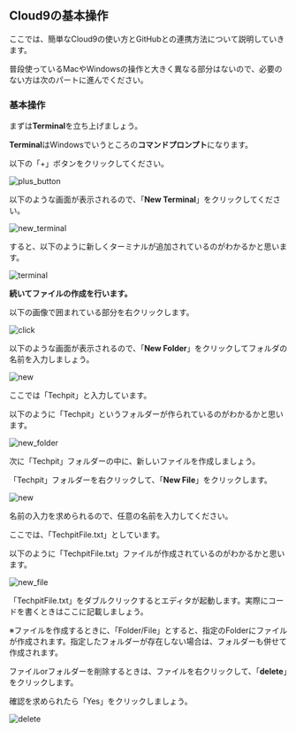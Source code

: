 ## Cloud9の基本操作

ここでは、簡単なCloud9の使い方とGitHubとの連携方法について説明していきます。

普段使っているMacやWindowsの操作と大きく異なる部分はないので、必要のない方は次のパートに進んでください。

### 基本操作

まずは**Terminal**を立ち上げましょう。

**Terminal**はWindowsでいうところの**コマンドプロンプト**になります。

以下の「+」ボタンをクリックしてください。

![plus_button](asset/plus_button.png)


以下のような画面が表示されるので、「**New Terminal**」をクリックしてください。

![new_terminal](asset/new_terminal.png)

すると、以下のように新しくターミナルが追加されているのがわかるかと思います。

![terminal](asset/terminal.png)

**続いてファイルの作成を行います。**

以下の画像で囲まれている部分を右クリックします。

![click](asset/click.png)

以下のような画面が表示されるので、「**New Folder**」をクリックしてフォルダの名前を入力しましょう。

![new](asset/new.png)

ここでは「Techpit」と入力しています。

以下のように「Techpit」というフォルダーが作られているのがわかるかと思います。

![new_folder](asset/new_folder.png)

次に「Techpit」フォルダーの中に、新しいファイルを作成しましょう。

「Techpit」フォルダーを右クリックして、「**New File**」をクリックします。

![new](asset/new.png)

名前の入力を求められるので、任意の名前を入力してください。

ここでは、「TechpitFile.txt」としています。

以下のように「TechpitFile.txt」ファイルが作成されているのがわかるかと思います。

![new_file](asset/new_file.png)

「TechpitFile.txt」をダブルクリックするとエディタが起動します。実際にコードを書くときはここに記載しましょう。

※ファイルを作成するときに、「Folder/File」とすると、指定のFolderにファイルが作成されます。指定したフォルダーが存在しない場合は、フォルダーも併せて作成されます。

ファイルorフォルダーを削除するときは、ファイルを右クリックして、「**delete**」をクリックします。

確認を求められたら「Yes」をクリックしましょう。

![delete](asset/delete.png)
